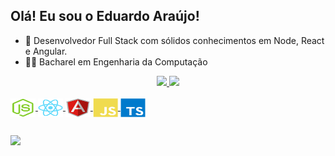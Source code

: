 ## Olá! Eu sou o Eduardo Araújo!

- 🌱 Desenvolvedor Full Stack com sólidos conhecimentos em Node, React e Angular.
- 👨‍🎓 Bacharel em Engenharia da Computação

<div align="center">
  <a href="https://github.com/araujo-eduardo">
  <img height="180em" src="https://github-readme-stats.vercel.app/api?username=araujo-eduardo&show_icons=true&theme=dracula&include_all_commits=true&count_private=true"/>
  <img height="180em" src="https://github-readme-stats.vercel.app/api/top-langs/?username=araujo-eduardo&layout=compact&langs_count=7&theme=dracula"/> 
</div>
  
<div style="display: inline_block"><br>
  <img align="center" alt="NODE" height="30" width="40" src="https://raw.githubusercontent.com/devicons/devicon/master/icons/nodejs/nodejs-plain.svg">
  <img align="center" alt="REACT" height="30" width="40" src="https://raw.githubusercontent.com/devicons/devicon/master/icons/react/react-original.svg">
  <img align="center" alt="ANGULAR" height="30" width="40" src="https://raw.githubusercontent.com/devicons/devicon/master/icons/angularjs/angularjs-original.svg">
  <img align="center" alt="JS" height="30" width="40" src="https://raw.githubusercontent.com/devicons/devicon/master/icons/javascript/javascript-plain.svg">
  <img align="center" alt="TYPESCRIPT" height="30" width="40" src="https://raw.githubusercontent.com/devicons/devicon/master/icons/typescript/typescript-original.svg
">
</div>

##

<div>
  <a href="https://www.linkedin.com/in/edu-araujo/" target="_blank">
    <img src="https://img.shields.io/badge/-LinkedIn-%230077B5?style=for-the-badge&logo=linkedin&logoColor=white" target="_blank">
  </a>
</div>
